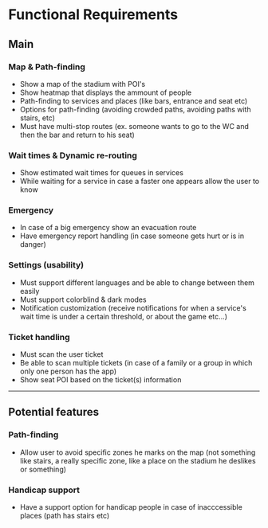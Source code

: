 # Functional Requirements

## Main

### Map & Path-finding

+ Show a map of the stadium with POI's
+ Show heatmap that displays the ammount of people
+ Path-finding to services and places (like bars, entrance and seat etc)
+ Options for path-finding (avoiding crowded paths, avoiding paths with stairs, etc)
+ Must have multi-stop routes (ex. someone wants to go to the WC and then the bar and return to his seat)

### Wait times & Dynamic re-routing

+ Show estimated wait times for queues in services
+ While waiting for a service in case a faster one appears allow the user to know

### Emergency

+ In case of a big emergency show an evacuation route
+ Have emergency report handling (in case someone gets hurt or is in danger)

### Settings (usability)

+ Must support different languages and be able to change between them easily
+ Must support colorblind & dark modes
+ Notification customization (receive notifications for when a service's wait time is under a certain threshold, or about the game etc...)

### Ticket handling

+ Must scan the user ticket
+ Be able to scan multiple tickets (in case of a family or a group in which only one person has the app)
+ Show seat POI based on the ticket(s) information

---

## Potential features

### Path-finding

+ Allow user to avoid specific zones he marks on the map (not something like stairs, a really specific zone, like a place on the stadium he deslikes or something)

### Handicap support

+ Have a support option for handicap people in case of inacccessible places (path has stairs etc)
